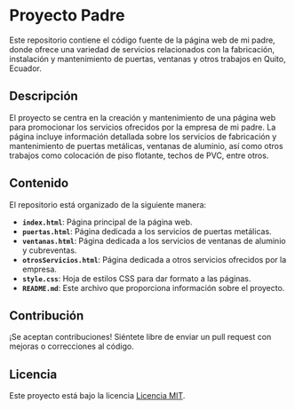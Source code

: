 # Proyecto Padre

Este repositorio contiene el código fuente de la página web de mi padre, donde ofrece una variedad de servicios relacionados con la fabricación, instalación y mantenimiento de puertas, ventanas y otros trabajos en Quito, Ecuador.

## Descripción

El proyecto se centra en la creación y mantenimiento de una página web para promocionar los servicios ofrecidos por la empresa de mi padre. La página incluye información detallada sobre los servicios de fabricación y mantenimiento de puertas metálicas, ventanas de aluminio, así como otros trabajos como colocación de piso flotante, techos de PVC, entre otros.

## Contenido

El repositorio está organizado de la siguiente manera:

- **`index.html`**: Página principal de la página web.
- **`puertas.html`**: Página dedicada a los servicios de puertas metálicas.
- **`ventanas.html`**: Página dedicada a los servicios de ventanas de aluminio y cubreventas.
- **`otrosServicios.html`**: Página dedicada a otros servicios ofrecidos por la empresa.
- **`style.css`**: Hoja de estilos CSS para dar formato a las páginas.
- **`README.md`**: Este archivo que proporciona información sobre el proyecto.

## Contribución

¡Se aceptan contribuciones! Siéntete libre de enviar un pull request con mejoras o correcciones al código.

## Licencia

Este proyecto está bajo la licencia [Licencia MIT](LICENSE).
